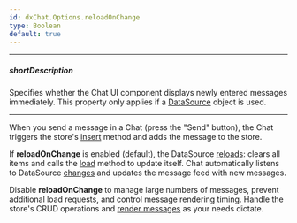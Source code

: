 ```yaml
---
id: dxChat.Options.reloadOnChange
type: Boolean
default: true
---
```

---
##### shortDescription
Specifies whether the Chat UI component displays newly entered messages immediately. This property only applies if a [DataSource](/api-reference/30%20Data%20Layer/DataSource '/Documentation/ApiReference/Data_Layer/DataSource/') object is used.

---
When you send a message in a Chat (press the "Send" button), the Chat triggers the store's [insert](/api-reference/30%20Data%20Layer/CustomStore/1%20Configuration/insert.md '/Documentation/ApiReference/Data_Layer/CustomStore/Configuration/#insert') method and adds the message to the store.

If **reloadOnChange** is enabled (default), the DataSource [reloads](/api-reference/30%20Data%20Layer/DataSource/3%20Methods/reload().md '/Documentation/ApiReference/Data_Layer/DataSource/Methods/#reload'): clears all items and calls the [load](/api-reference/30%20Data%20Layer/DataSource/3%20Methods/load().md '/Documentation/ApiReference/Data_Layer/DataSource/Methods/#load') method to update itself. Chat automatically listens to DataSource [changes](/api-reference/30%20Data%20Layer/DataSource/4%20Events/changed.md '/Documentation/ApiReference/Data_Layer/DataSource/Events/#changed') and updates the message feed with new messages.

Disable **reloadOnChange** to manage large numbers of messages, prevent additional load requests, and control message rendering timing. Handle the store's CRUD operations and [render messages](/api-reference/10%20UI%20Components/dxChat/3%20Methods/renderMessage(message).md '/Documentation/ApiReference/UI_Components/dxChat/Methods/#renderMessagemessage') as your needs dictate.